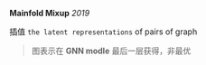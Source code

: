 **Mainfold Mixup** *2019*

插值 `the latent representations` of pairs of graph

>图表示在 **GNN modle** 最后一层获得，非最优
